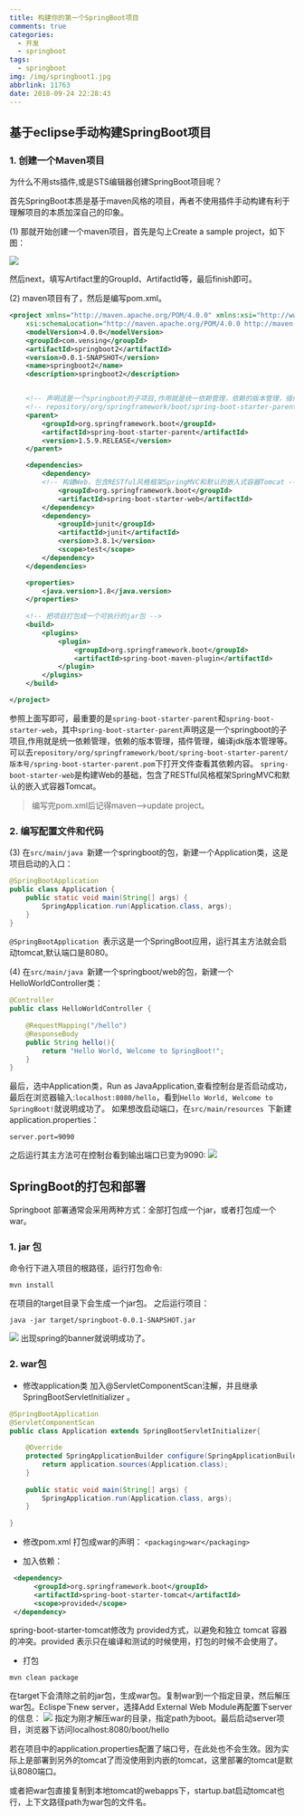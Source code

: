 ```yaml
---
title: 构建你的第一个SpringBoot项目
comments: true
categories:
  - 开发
  - springboot
tags:
  - springboot
img: /img/springboot1.jpg
abbrlink: 11763
date: 2018-09-24 22:28:43
---
```


## 基于eclipse手动构建SpringBoot项目

### 1.  创建一个Maven项目
为什么不用sts插件,或是STS编辑器创建SpringBoot项目呢？

首先SpringBoot本质是基于maven风格的项目，再者不使用插件手动构建有利于理解项目的本质加深自己的印象。

(1) 那就开始创建一个maven项目，首先是勾上Create a sample project，如下图：

![](/img/maven.png)

然后next，填写Artifact里的GroupId、ArtifactId等，最后finish即可。
<!--more-->
(2) maven项目有了，然后是编写pom.xml。
```xml
<project xmlns="http://maven.apache.org/POM/4.0.0" xmlns:xsi="http://www.w3.org/2001/XMLSchema-instance"
	xsi:schemaLocation="http://maven.apache.org/POM/4.0.0 http://maven.apache.org/xsd/maven-4.0.0.xsd">
	<modelVersion>4.0.0</modelVersion>
	<groupId>com.vensing</groupId>
	<artifactId>springboot2</artifactId>
	<version>0.0.1-SNAPSHOT</version>
	<name>springboot2</name>
	<description>springboot2</description>


	<!-- 声明这是一个springboot的子项目,作用就是统一依赖管理，依赖的版本管理，插件管理，编译jdk版本管理等 -->
	<!-- repository/org/springframework/boot/spring-boot-starter-parent/版本号/spring-boot-starter-parent.pom -->
	<parent>
		<groupId>org.springframework.boot</groupId>
		<artifactId>spring-boot-starter-parent</artifactId>
		<version>1.5.9.RELEASE</version>
	</parent>

	<dependencies>
		<dependency>
		<!-- 构建Web，包含RESTful风格框架SpringMVC和默认的嵌入式容器Tomcat -->
			<groupId>org.springframework.boot</groupId>
			<artifactId>spring-boot-starter-web</artifactId>
		</dependency>
		<dependency>
			<groupId>junit</groupId>
			<artifactId>junit</artifactId>
			<version>3.8.1</version>
			<scope>test</scope>
		</dependency>
	</dependencies>

	<properties>
		<java.version>1.8</java.version>
	</properties>
	
	<!-- 把项目打包成一个可执行的jar包 -->
	<build>
		<plugins>
			<plugin>
				<groupId>org.springframework.boot</groupId>
				<artifactId>spring-boot-maven-plugin</artifactId>
			</plugin>
		</plugins>
	</build>

</project>
```

参照上面写即可，最重要的是`spring-boot-starter-parent`和`spring-boot-starter-web`，其中`spring-boot-starter-parent`声明这是一个springboot的子项目,作用就是统一依赖管理，依赖的版本管理，插件管理，编译jdk版本管理等。
可以去`repository/org/springframework/boot/spring-boot-starter-parent/版本号/spring-boot-starter-parent.pom`下打开文件查看其依赖内容。
`spring-boot-starter-web`是构建Web的基础，包含了RESTful风格框架SpringMVC和默认的嵌入式容器Tomcat。
> 编写完pom.xml后记得maven-->update project。
### 2. 编写配置文件和代码

(3) 在`src/main/java `新建一个springboot的包，新建一个Application类，这是项目启动的入口：
```java
@SpringBootApplication
public class Application {
	public static void main(String[] args) {
		SpringApplication.run(Application.class, args);
	}
}
```
 `@SpringBootApplication `表示这是一个SpringBoot应用，运行其主方法就会启动tomcat,默认端口是8080。
 
(4) 在`src/main/java `新建一个springboot/web的包，新建一个HelloWorldController类：
```java
@Controller
public class HelloWorldController {
	
	@RequestMapping("/hello")
	@ResponseBody
	public String hello(){
		return "Hello World, Welcome to SpringBoot!";
	}
}
```

最后，选中Application类，Run as JavaApplication,查看控制台是否启动成功，最后在浏览器输入:`localhost:8080/hello`，看到`Hello World, Welcome to SpringBoot!`就说明成功了。
如果想改启动端口，在`src/main/resources `下新建application.properties：
 ```
 server.port=9090
 ```
之后运行其主方法可在控制台看到输出端口已变为9090:
![](/img/9090.png)


## SpringBoot的打包和部署
Springboot 部署通常会采用两种方式：全部打包成一个jar，或者打包成一个war。
### 1. jar 包
命令行下进入项目的根路径，运行打包命令:
```
mvn install
```
在项目的target目录下会生成一个jar包。
之后运行项目：
```
java -jar target/springboot-0.0.1-SNAPSHOT.jar
```

![](/img/java_jar.png)
出现spring的banner就说明成功了。

### 2. war包

- 修改application类
加入@ServletComponentScan注解，并且继承SpringBootServletInitializer 。

```java
@SpringBootApplication
@ServletComponentScan
public class Application extends SpringBootServletInitializer{
 
	@Override
    protected SpringApplicationBuilder configure(SpringApplicationBuilder application) {
        return application.sources(Application.class);
    }
	
    public static void main(String[] args) {
        SpringApplication.run(Application.class, args);
    }
 
}
```

- 修改pom.xml
打包成war的声明：
`<packaging>war</packaging>`

- 加入依赖：

```xml
 <dependency>
      <groupId>org.springframework.boot</groupId>
      <artifactId>spring-boot-starter-tomcat</artifactId>
      <scope>provided</scope>           
 </dependency>
```

spring-boot-starter-tomcat修改为 provided方式，以避免和独立 tomcat 容器的冲突。provided 表示只在编译和测试的时候使用，打包的时候不会使用了。

- 打包
```
mvn clean package
```

在target下会清除之前的jar包，生成war包。复制war到一个指定目录，然后解压war包。Eclispe下new server，选择Add External Web Module再配置下server的信息：
![](/img/modules.png)
指定为刚才解压war的目录，指定path为boot。最后启动server项目，浏览器下访问localhost:8080/boot/hello

若在项目中的application.properties配置了端口号，在此处也不会生效。因为实际上是部署到另外的tomcat了而没使用到内嵌的tomcat，这里部署的tomcat是默认8080端口。

或者把war包直接复制到本地tomcat的webapps下，startup.bat启动tomcat也行，上下文路径path为war包的文件名。

